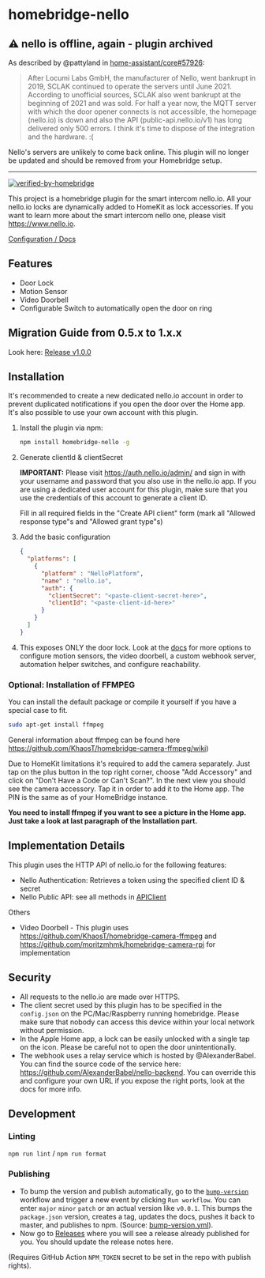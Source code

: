 # homebridge-nello

## ⚠️ nello is offline, again - plugin archived

As described by @pattyland in [home-assistant/core#57926](https://github.com/home-assistant/core/pull/57926):

> After Locumi Labs GmbH, the manufacturer of Nello, went bankrupt in 2019, SCLAK continued to operate the servers until June 2021. According to unofficial sources, SCLAK also went bankrupt at the beginning of 2021 and was sold.
For half a year now, the MQTT server with which the door opener connects is not accessible, the homepage (nello.io) is down and also the API (public-api.nello.io/v1) has long delivered only 500 errors. I think it's time to dispose of the integration and the hardware. :(

Nello's servers are unlikely to come back online. This plugin will no longer be updated and should be removed from your Homebridge setup.

---

[![verified-by-homebridge](https://badgen.net/badge/homebridge/verified/purple)](https://github.com/homebridge/homebridge/wiki/Verified-Plugins)

This project is a homebridge plugin for the smart intercom nello.io. All your nello.io locks are dynamically added to HomeKit as lock accessories. If you want to learn more about the smart intercom nello one, please visit <https://www.nello.io>.

[Configuration / Docs](https://lukasroegner.github.io/homebridge-nello)

## Features

* Door Lock
* Motion Sensor
* Video Doorbell
* Configurable Switch to automatically open the door on ring

## Migration Guide from 0.5.x to 1.x.x

Look here: [Release v1.0.0](https://github.com/lukasroegner/homebridge-nello/releases/tag/v1.0.0)

## Installation

It's recommended to create a new dedicated nello.io account in order to prevent duplicated notifications if you open the door over the Home app. It's also possible to use your own account with this plugin.

1. Install the plugin via npm:

    ```bash
    npm install homebridge-nello -g
    ```

2. Generate clientId & clientSecret

    **IMPORTANT:** Please visit <https://auth.nello.io/admin/> and sign in with your username and password that you also use in the nello.io app. If you are using a dedicated user account for this plugin, make sure that you use the credentials of this account to generate a client ID.

    Fill in all required fields in the "Create API client" form (mark all "Allowed response type"s and "Allowed grant type"s)

3. Add the basic configuration

    ```json
    {
      "platforms": [
        {
          "platform" : "NelloPlatform",
          "name" : "nello.io",
          "auth": {
            "clientSecret": "<paste-client-secret-here>",
            "clientId": "<paste-client-id-here>"
          }
        }
      ]
    }
    ```

4. This exposes ONLY the door lock. Look at the [docs](https://lukasroegner.github.io/homebridge-nello/modules/_config_.html) for more options to configure motion sensors, the video doorbell, a custom webhook server, automation helper switches, and configure reachability.

### Optional: Installation of FFMPEG

You can install the default package or compile it yourself if you have a special case to fit.

```bash
sudo apt-get install ffmpeg
```

General information about ffmpeg can be found here <https://github.com/KhaosT/homebridge-camera-ffmpeg/wiki>)

Due to HomeKit limitations it's required to add the camera separately. Just tap on the plus button in the top right corner, choose "Add Accessory" and click on "Don't Have a Code or Can't Scan?". In the next view you should see the camera accessory. Tap it in order to add it to the Home app. The PIN is the same as of your HomeBridge instance.

**You need to install ffmpeg if you want to see a picture in the Home app. Just take a look at last paragraph of the Installation part.**

## Implementation Details

This plugin uses the HTTP API of nello.io for the following features:

* Nello Authentication: Retrieves a token using the specified client ID & secret
* Nello Public API: see all methods in [APIClient](https://github.com/lukasroegner/homebridge-nello/blob/master/src/lib/APIClient.ts)

Others

* Video Doorbell - This plugin uses <https://github.com/KhaosT/homebridge-camera-ffmpeg> and <https://github.com/moritzmhmk/homebridge-camera-rpi> for implementation

## Security

* All requests to the nello.io are made over HTTPS.
* The client secret used by this plugin has to be specified in the `config.json` on the PC/Mac/Raspberry running homebridge. Please make sure that nobody can access this device within your local network without permission.
* In the Apple Home app, a lock can be easily unlocked with a single tap on the icon. Please be careful not to open the door unintentionally.
* The webhook uses a relay service which is hosted by @AlexanderBabel. You can find the source code of the service here: <https://github.com/AlexanderBabel/nello-backend>. You can override this and configure your own URL if you expose the right ports, look at the docs for more info.

## Development

### Linting

`npm run lint` / `npm run format`

### Publishing

* To bump the version and publish automatically, go to the [`bump-version`](https://github.com/lukasroegner/homebridge-nello/actions?query=workflow%3Abump-version) workflow and trigger a new event by clicking `Run workflow`. You can enter `major` `minor` `patch` or an actual version like `v0.0.1`. This bumps the `package.json` version, creates a tag, updates the docs, pushes it back to master, and publishes to npm. (Source: [bump-version.yml](./.github/workflows/bump-version.yml)).
* Now go to [Releases](https://github.com/lukasroegner/homebridge-nello/releases) where you will see a release already published for you. You should update the release notes here.

(Requires GitHub Action `NPM_TOKEN` secret to be set in the repo with publish rights).
